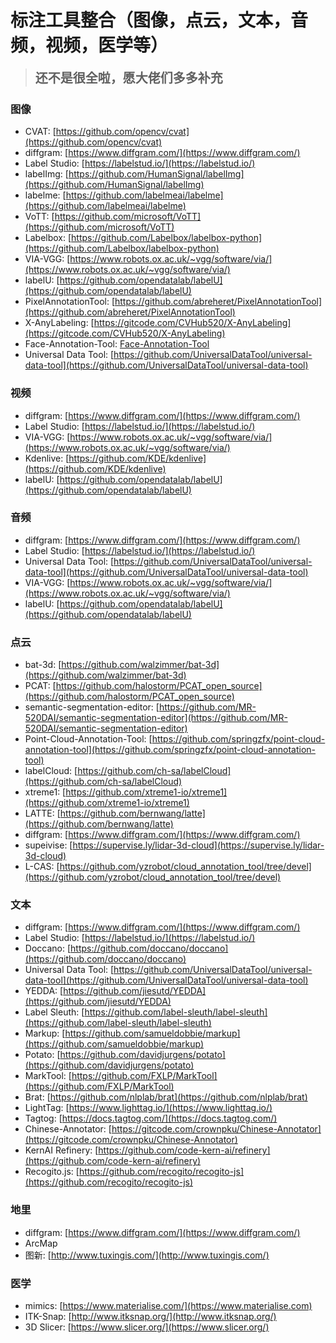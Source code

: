 # 标注工具整合（图像，点云，文本，音频，视频，医学等）
> <strong style='font-size:20px;'>还不是很全啦，愿大佬们多多补充</strong>

### 图像
- CVAT: [https://github.com/opencv/cvat](https://github.com/opencv/cvat)
- diffgram: [https://www.diffgram.com/](https://www.diffgram.com/)
- Label Studio: [https://labelstud.io/](https://labelstud.io/)
- labelImg: [https://github.com/HumanSignal/labelImg](https://github.com/HumanSignal/labelImg)
- labelme: [https://github.com/labelmeai/labelme](https://github.com/labelmeai/labelme)
- VoTT: [https://github.com/microsoft/VoTT](https://github.com/microsoft/VoTT)
- Labelbox: [https://github.com/Labelbox/labelbox-python](https://github.com/Labelbox/labelbox-python)
- VIA-VGG: [https://www.robots.ox.ac.uk/~vgg/software/via/](https://www.robots.ox.ac.uk/~vgg/software/via/)
- labelU: [https://github.com/opendatalab/labelU](https://github.com/opendatalab/labelU)
- PixelAnnotationTool: [https://github.com/abreheret/PixelAnnotationTool](https://github.com/abreheret/PixelAnnotationTool)
- X-AnyLabeling: [https://gitcode.com/CVHub520/X-AnyLabeling](https://gitcode.com/CVHub520/X-AnyLabeling)
- Face-Annotation-Tool: [Face-Annotation-Tool](https://github.com/Mukosame/Face-Annotation-Tool)
- Universal Data Tool: [https://github.com/UniversalDataTool/universal-data-tool](https://github.com/UniversalDataTool/universal-data-tool)


### 视频
- diffgram: [https://www.diffgram.com/](https://www.diffgram.com/)
- Label Studio: [https://labelstud.io/](https://labelstud.io/)
- VIA-VGG: [https://www.robots.ox.ac.uk/~vgg/software/via/](https://www.robots.ox.ac.uk/~vgg/software/via/)
- Kdenlive: [https://github.com/KDE/kdenlive](https://github.com/KDE/kdenlive)
- labelU: [https://github.com/opendatalab/labelU](https://github.com/opendatalab/labelU)


### 音频
- diffgram: [https://www.diffgram.com/](https://www.diffgram.com/)
- Label Studio: [https://labelstud.io/](https://labelstud.io/)
- Universal Data Tool: [https://github.com/UniversalDataTool/universal-data-tool](https://github.com/UniversalDataTool/universal-data-tool)
- VIA-VGG: [https://www.robots.ox.ac.uk/~vgg/software/via/](https://www.robots.ox.ac.uk/~vgg/software/via/)
- labelU: [https://github.com/opendatalab/labelU](https://github.com/opendatalab/labelU)


### 点云
- bat-3d: [https://github.com/walzimmer/bat-3d](https://github.com/walzimmer/bat-3d)
- PCAT: [https://github.com/halostorm/PCAT_open_source](https://github.com/halostorm/PCAT_open_source)
- semantic-segmentation-editor: [https://github.com/MR-520DAI/semantic-segmentation-editor](https://github.com/MR-520DAI/semantic-segmentation-editor)
- Point-Cloud-Annotation-Tool: [https://github.com/springzfx/point-cloud-annotation-tool](https://github.com/springzfx/point-cloud-annotation-tool)
- labelCloud: [https://github.com/ch-sa/labelCloud](https://github.com/ch-sa/labelCloud)
- xtreme1: [https://github.com/xtreme1-io/xtreme1](https://github.com/xtreme1-io/xtreme1)
- LATTE: [https://github.com/bernwang/latte](https://github.com/bernwang/latte)
- diffgram: [https://www.diffgram.com/](https://www.diffgram.com/)
- supeivise: [https://supervise.ly/lidar-3d-cloud](https://supervise.ly/lidar-3d-cloud)
- L-CAS: [https://github.com/yzrobot/cloud_annotation_tool/tree/devel](https://github.com/yzrobot/cloud_annotation_tool/tree/devel)


### 文本
- diffgram: [https://www.diffgram.com/](https://www.diffgram.com/)
- Label Studio: [https://labelstud.io/](https://labelstud.io/)
- Doccano: [https://github.com/doccano/doccano](https://github.com/doccano/doccano)
- Universal Data Tool: [https://github.com/UniversalDataTool/universal-data-tool](https://github.com/UniversalDataTool/universal-data-tool)
- YEDDA: [https://github.com/jiesutd/YEDDA](https://github.com/jiesutd/YEDDA)
- Label Sleuth: [https://github.com/label-sleuth/label-sleuth](https://github.com/label-sleuth/label-sleuth)
- Markup: [https://github.com/samueldobbie/markup](https://github.com/samueldobbie/markup)
- Potato: [https://github.com/davidjurgens/potato](https://github.com/davidjurgens/potato)
- MarkTool: [https://github.com/FXLP/MarkTool](https://github.com/FXLP/MarkTool)
- Brat: [https://github.com/nlplab/brat](https://github.com/nlplab/brat)
- LightTag: [https://www.lighttag.io/](https://www.lighttag.io/)
- Tagtog: [https://docs.tagtog.com/](https://docs.tagtog.com/)
- Chinese-Annotator: [https://gitcode.com/crownpku/Chinese-Annotator](https://gitcode.com/crownpku/Chinese-Annotator)
- KernAI Refinery: [https://github.com/code-kern-ai/refinery](https://github.com/code-kern-ai/refinery)
- Recogito.js: [https://github.com/recogito/recogito-js](https://github.com/recogito/recogito-js)

### 地里
- diffgram: [https://www.diffgram.com/](https://www.diffgram.com/)
- ArcMap
- 图新: [http://www.tuxingis.com/](http://www.tuxingis.com/)


### 医学
- mimics: [https://www.materialise.com/](https://www.materialise.com)
- ITK-Snap: [http://www.itksnap.org/](http://www.itksnap.org/)
- 3D Slicer: [https://www.slicer.org/](https://www.slicer.org/)
